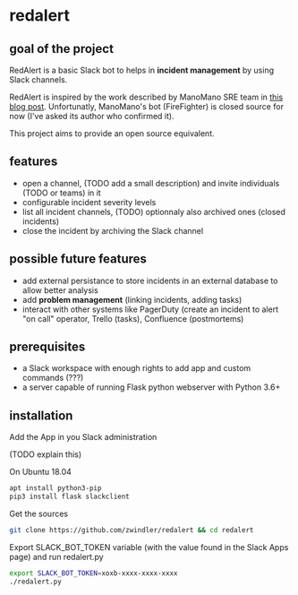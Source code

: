 # redalert

## goal of the project

RedAlert is a basic Slack bot to helps in **incident management** by using Slack channels.

RedAlert is inspired by the work described by ManoMano SRE team in [this blog post](https://medium.com/manomano-tech/incident-management-with-a-bot-7e80deb5b5e5). Unfortunatly, ManoMano's bot (FireFighter) is closed source for now (I've asked its author who confirmed it).

This project aims to provide an open source equivalent.

## features

* open a channel, (TODO add a small description) and invite individuals (TODO or teams) in it
* configurable incident severity levels
* list all incident channels, (TODO) optionnaly also archived ones (closed incidents)
* close the incident by archiving the Slack channel

## possible future features

* add external persistance to store incidents in an external database to allow better analysis
* add **problem management** (linking incidents, adding tasks)
* interact with other systems like PagerDuty (create an incident to alert "on call" operator, Trello (tasks), Confluence (postmortems)

## prerequisites

* a Slack workspace with enough rights to add app and custom commands (???)
* a server capable of running Flask python webserver with Python 3.6+

## installation

Add the App in you Slack administration

(TODO explain this)

On Ubuntu 18.04

```bash
apt install python3-pip
pip3 install flask slackclient
```

Get the sources

```bash
git clone https://github.com/zwindler/redalert && cd redalert
```

Export SLACK\_BOT\_TOKEN variable (with the value found in the Slack Apps page) and run redalert.py

```bash
export SLACK_BOT_TOKEN=xoxb-xxxx-xxxx-xxxx
./redalert.py
```
